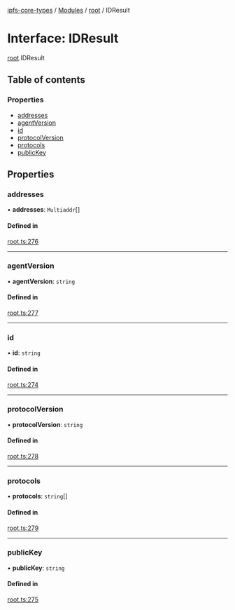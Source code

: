 [ipfs-core-types](../README.md) / [Modules](../modules.md) / [root](../modules/root.md) / IDResult

# Interface: IDResult

[root](../modules/root.md).IDResult

## Table of contents

### Properties

- [addresses](root.IDResult.md#addresses)
- [agentVersion](root.IDResult.md#agentversion)
- [id](root.IDResult.md#id)
- [protocolVersion](root.IDResult.md#protocolversion)
- [protocols](root.IDResult.md#protocols)
- [publicKey](root.IDResult.md#publickey)

## Properties

### addresses

• **addresses**: `Multiaddr`[]

#### Defined in

[root.ts:276](https://github.com/ipfs/js-ipfs/blob/1655368d/packages/ipfs-core-types/src/root.ts#L276)

___

### agentVersion

• **agentVersion**: `string`

#### Defined in

[root.ts:277](https://github.com/ipfs/js-ipfs/blob/1655368d/packages/ipfs-core-types/src/root.ts#L277)

___

### id

• **id**: `string`

#### Defined in

[root.ts:274](https://github.com/ipfs/js-ipfs/blob/1655368d/packages/ipfs-core-types/src/root.ts#L274)

___

### protocolVersion

• **protocolVersion**: `string`

#### Defined in

[root.ts:278](https://github.com/ipfs/js-ipfs/blob/1655368d/packages/ipfs-core-types/src/root.ts#L278)

___

### protocols

• **protocols**: `string`[]

#### Defined in

[root.ts:279](https://github.com/ipfs/js-ipfs/blob/1655368d/packages/ipfs-core-types/src/root.ts#L279)

___

### publicKey

• **publicKey**: `string`

#### Defined in

[root.ts:275](https://github.com/ipfs/js-ipfs/blob/1655368d/packages/ipfs-core-types/src/root.ts#L275)
